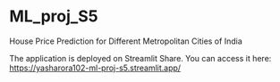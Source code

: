 # ML_proj_S5
House Price Prediction for Different Metropolitan Cities of India

The application is deployed on Streamlit Share. You can access it here: https://yasharora102-ml-proj-s5.streamlit.app/